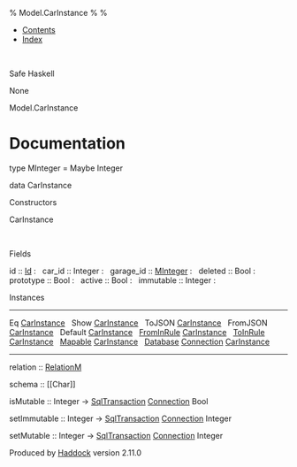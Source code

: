 % Model.CarInstance
% 
% 

-   [Contents](index.html)
-   [Index](doc-index.html)

 

Safe Haskell

None

Model.CarInstance

Documentation
=============

type MInteger = Maybe Integer

data CarInstance

Constructors

CarInstance

 

Fields

id :: [Id](Model-General.html#t:Id)
:    
car\_id :: Integer
:    
garage\_id :: [MInteger](Model-CarInstance.html#t:MInteger)
:    
deleted :: Bool
:    
prototype :: Bool
:    
active :: Bool
:    
immutable :: Integer
:    

Instances

  --------------------------------------------------------------------------------------------------------------------------------------------------- ---
  Eq [CarInstance](Model-CarInstance.html#t:CarInstance)                                                                                               
  Show [CarInstance](Model-CarInstance.html#t:CarInstance)                                                                                             
  ToJSON [CarInstance](Model-CarInstance.html#t:CarInstance)                                                                                           
  FromJSON [CarInstance](Model-CarInstance.html#t:CarInstance)                                                                                         
  Default [CarInstance](Model-CarInstance.html#t:CarInstance)                                                                                          
  [FromInRule](Data-InRules.html#t:FromInRule) [CarInstance](Model-CarInstance.html#t:CarInstance)                                                     
  [ToInRule](Data-InRules.html#t:ToInRule) [CarInstance](Model-CarInstance.html#t:CarInstance)                                                         
  [Mapable](Model-General.html#t:Mapable) [CarInstance](Model-CarInstance.html#t:CarInstance)                                                          
  [Database](Model-General.html#t:Database) [Connection](Data-SqlTransaction.html#t:Connection) [CarInstance](Model-CarInstance.html#t:CarInstance)    
  --------------------------------------------------------------------------------------------------------------------------------------------------- ---

relation :: [RelationM](Data-Relation.html#t:RelationM)

schema :: [[Char]]

isMutable :: Integer -\>
[SqlTransaction](Data-SqlTransaction.html#t:SqlTransaction)
[Connection](Data-SqlTransaction.html#t:Connection) Bool

setImmutable :: Integer -\>
[SqlTransaction](Data-SqlTransaction.html#t:SqlTransaction)
[Connection](Data-SqlTransaction.html#t:Connection) Integer

setMutable :: Integer -\>
[SqlTransaction](Data-SqlTransaction.html#t:SqlTransaction)
[Connection](Data-SqlTransaction.html#t:Connection) Integer

Produced by [Haddock](http://www.haskell.org/haddock/) version 2.11.0
